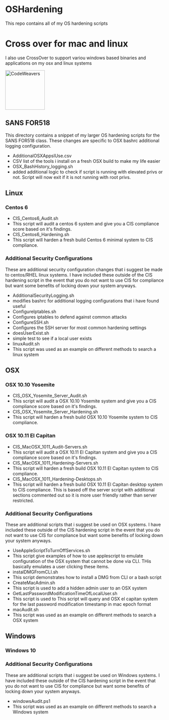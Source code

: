 # OSHardening
This repo contains all of my OS hardening scripts

# Cross over for mac and linux
 I also use CrossOver to support variou windows based binaries and applications on my osx and linux systems
 
 <a href="http://www.codeweavers.com" title="CodeWeavers - CrossOver: Windows Compatibility on Macintosh and Linux" target="_blank"><img src="https://media.codeweavers.com/pub/crossover/marketing/link_banners/Advocate_200.png" width="125" height="125" alt="CodeWeavers"></a>

## SANS FOR518
This directory contains a snippet of my larger OS hardening scripts for the SANS FOR518 class. These changes are specific to OSX bashrc additional logging configuration.
- AdditionalOSXAppsIUse.csv
 - CSV list of the tools i install on a fresh OSX build to make my life easier
- OSX_BashHistory_logging.sh
 - added additional logic to check if script is running with elevated privs or not. Script will now exit if it is not running with root privs.

## Linux
### Centos 6
- CIS_Centos6_Audit.sh
 - This script will audit a centos 6 system and give you a CIS compliance score based on it's findings.
- CIS_Centos6_Hardening.sh
 - This script will harden a fresh build Centos 6 minimal system to CIS compliance.

### Additional Security Configurations
These are additional security configuration changes that i suggest be made to centos/RHEL linux systems. I have included these outside of the CIS hardening script in the event that you do not want to use CIS for compliance but want some benefits of locking down your system anyways.

- AdditionalSecurityLogging.sh
 - modifies bashrc for additional logging configurations that i have found useful
- ConfigureIptables.sh
 - Configures iptables to defend against common attacks
- ConfigureSSH.sh
 - Configures the SSH server for most common hardening settings
- doesUserExist.sh
 - simple test to see if a local user exists
- linuxAudit.sh
 - This script was used as an example on different methods to search a linux system

## OSX
### OSX 10.10 Yosemite
- CIS_OSX_Yosemite_Server_Audit.sh
 - This script will audit a OSX 10.10 Yosemite system and give you a CIS compliance score based on it's findings.
- CIS_OSX_Yosemite_Server_Hardening.sh
 - This script will harden a fresh build OSX 10.10 Yosemite system to CIS compliance.

### OSX 10.11 El Capitan
- CIS_MacOSX_1011_Audit-Servers.sh
 - This script will audit a OSX 10.11 El Capitan system and give you a CIS compliance score based on it's findings.
- CIS_MacOSX_1011_Hardening-Servers.sh
 - This script will harden a fresh build OSX 10.11 El Capitan system to CIS compliance.
- CIS_MacOSX_1011_Hardening-Desktops.sh
 - This script will harden a fresh build OSX 10.11 El Capitan desktop system to CIS compliance. This is based off the server script with additional sections commented out so it is more user friendly rather than server restricted.

### Additional Security Configurations
These are additional scripts that i suggest be used on OSX systems. I have included these outside of the CIS hardening script in the event that you do not want to use CIS for compliance but want some benefits of locking down your system anyways.
- UseAppleScriptToTurnOffServices.sh
 - This script give examples of how to use applescript to emulate configuration of the OSX system that cannot be done via CLI. THis basically emulates a user clicking these items.
- instalDMGFromCLI.sh
 - This script demonstrates how to install a DMG from CLI or a bash script
- CreateMacAdmin.sh
 - This script is used to add a hidden admin user to an OSX system
- GetLastPasswordModificationTimeOfLocalUser.sh
 - This script is used to This script will query and OSX el capitan system for the last password modification timestamp in mac epoch format
- macAudit.sh
 - This script was used as an example on different methods to search a OSX system
 
## Windows
### Windows 10
### Additional Security Configurations
These are additional scripts that i suggest be used on Windows systems. I have included these outside of the CIS hardening script in the event that you do not want to use CIS for compliance but want some benefits of locking down your system anyways.
- windowsAudit.ps1
 - This script was used as an example on different methods to search a Windows system
